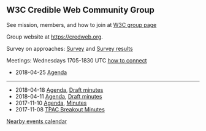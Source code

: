 
## W3C Credible Web Community Group

See mission, members, and how to join at [W3C group page](https://www.w3.org/community/credibility/)

Group website at <https://credweb.org>.

Survey on approaches: [Survey](https://goo.gl/forms/aPUWPZD9doTUYT3A3) and [Survey results](https://goo.gl/Zonrju)

Meetings: Wednesdays 1705-1830 UTC [how to connect](how-to-connect.md)

* 2018-04-25 [Agenda](agenda/20180425.md)

----
* 2018-04-18 [Agenda](agenda/20180418.md), [Draft minutes](https://credweb.zulipchat.com/#narrow/stream/114583-meeting/topic/2018-04-18web)
* 2018-04-11 [Agenda](agenda/20180411.md), [Draft minutes](https://credweb.zulipchat.com/#narrow/stream/114583-meeting/topic/2018-04-11)
* 2017-11-10 [Agenda](https://www.w3.org/wiki/File:Credibility-2017-11-10-agenda.pdf), [Minutes](https://www.w3.org/community/credibility/wiki/2017-11-10-minutes)
* 2017-11-08 [TPAC Breakout Minutes](https://www.w3.org/community/credibility/wiki/2017-11-08-minutes)

[Nearby events calendar](https://calendar.google.com/calendar/embed?src=certifiedcontentcoalition.org_9cd49bitubv0sicvpt6gvf9km0%40group.calendar.google.com)
